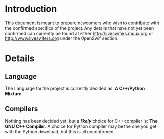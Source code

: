 # Introduction #

This document is meant to prepare newcomers who wish to contribute with the confirmed specifics of the project. Any details that have not yet been confirmed can currently be found at either http://liveswifers.muux.org or http://www.liveswifers.org under the OpenSwif section.


# Details #

## Language ##
The Language for the project is currently decided as: **A C++/Python Mixture**

## Compilers ##
Nothing has been decided yet, but a _**likely**_ choice for C++ compiler is: **The GNU C++ Compiler**. A choice for Python compiler may be the one you get with the Python download, but this is all unconfirmed.